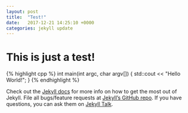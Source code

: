 ```yaml
---
layout: post
title:  "Test!"
date:   2017-12-21 14:25:10 +0000
categories: jekyll update
---
```

# This is just a test!

{% highlight cpp %}
int main(int argc, char argv[]) {
	std::cout << "Hello World!";
}
{% endhighlight %}

Check out the [Jekyll docs][jekyll-docs] for more info on how to get the most out of Jekyll. File all bugs/feature requests at [Jekyll’s GitHub repo][jekyll-gh]. If you have questions, you can ask them on [Jekyll Talk][jekyll-talk].

[jekyll-docs]: https://jekyllrb.com/docs/home
[jekyll-gh]:   https://github.com/jekyll/jekyll
[jekyll-talk]: https://talk.jekyllrb.com/
